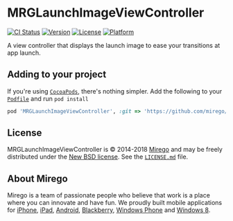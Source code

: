 # MRGLaunchImageViewController

[![CI Status](http://img.shields.io/travis/mirego/MRGLaunchImageViewController.svg?style=flat)](https://travis-ci.org/mirego/MRGLaunchImageViewController)
[![Version](https://img.shields.io/cocoapods/v/MRGLaunchImageViewController.svg?style=flat)](http://cocoadocs.org/docsets/MRGLaunchImageViewController)
[![License](https://img.shields.io/cocoapods/l/MRGLaunchImageViewController.svg?style=flat)](http://cocoadocs.org/docsets/MRGLaunchImageViewController)
[![Platform](https://img.shields.io/cocoapods/p/MRGLaunchImageViewController.svg?style=flat)](http://cocoadocs.org/docsets/MRGLaunchImageViewController)

A view controller that displays the launch image to ease your transitions at app launch.

## Adding to your project

If you're using [`CocoaPods`](http://cocoapods.org/), there's nothing simpler.
Add the following to your [`Podfile`](http://docs.cocoapods.org/podfile.html)
and run `pod install`

```ruby
pod 'MRGLaunchImageViewController', :git => 'https://github.com/mirego/MRGLaunchImageViewController.iOS.git'
```

## License

MRGLaunchImageViewController is © 2014-2018 [Mirego](http://www.mirego.com) and may be freely
distributed under the [New BSD license](http://opensource.org/licenses/BSD-3-Clause).
See the [`LICENSE.md`](https://github.com/mirego/MRGLaunchImageViewController.iOS/blob/master/LICENSE.md) file.

## About Mirego

Mirego is a team of passionate people who believe that work is a place where you can innovate and have fun.
We proudly built mobile applications for
[iPhone](http://mirego.com/en/iphone-app-development/ "iPhone application development"),
[iPad](http://mirego.com/en/ipad-app-development/ "iPad application development"),
[Android](http://mirego.com/en/android-app-development/ "Android application development"),
[Blackberry](http://mirego.com/en/blackberry-app-development/ "Blackberry application development"),
[Windows Phone](http://mirego.com/en/windows-phone-app-development/ "Windows Phone application development") and
[Windows 8](http://mirego.com/en/windows-8-app-development/ "Windows 8 application development").

